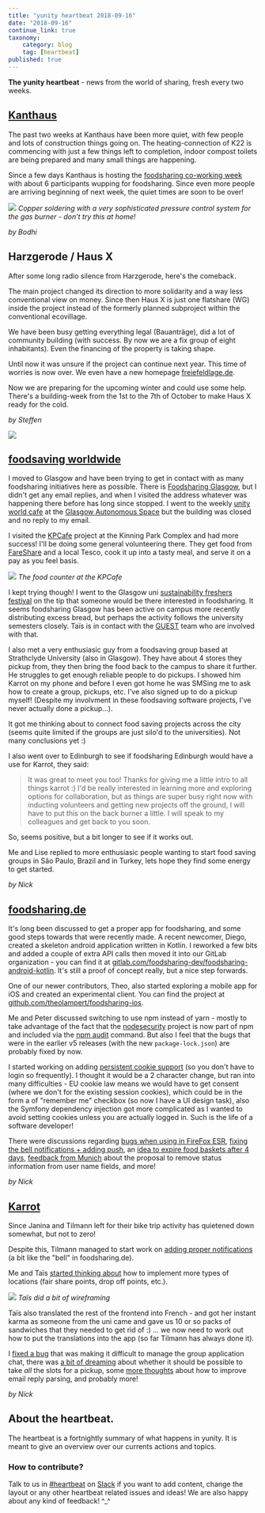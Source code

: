 ```yaml
---
title: "yunity heartbeat 2018-09-16"
date: "2018-09-16"
continue_link: true
taxonomy:
    category: blog
    tag: [heartbeat]
published: true
---
```


**The yunity heartbeat** - news from the world of sharing, fresh every two weeks.

## [Kanthaus](https://kanthaus.online)

The past two weeks at Kanthaus have been more quiet, with few people and lots of construction things going on. The heating-connection of K22 is commencing with just a few things left to completion, indoor compost toilets are being prepared and many small things are happening.

Since a few days Kanthaus is hosting the [foodsharing co-working week](https://kanthaus.online/events/2018-09-14_fsde-coworking) with about 6 participants wupping for foodsharing. Since even more people are arriving beginning of next week, the quiet times are soon to be over!

![](mat_chan_soldering.jpg)
_Copper soldering with a very sophisticated pressure control system for the gas burner - don’t try this at home!_

_by Bodhi_

## Harzgerode / Haus X

After some long radio silence from Harzgerode, here's the comeback.

The main project changed its direction to more solidarity and a way less conventional view on money. Since then Haus X is just one flatshare (WG) inside the project instead of the formerly planned subproject within the conventional ecovillage.

We have been busy getting everything legal (Bauanträge), did a lot of community building (with success. By now we are a fix group of eight inhabitants). Even the financing of the property is taking shape.

Until now it was unsure if the project can continue next year. This time of worries is now over.
We even have a new homepage [freiefeldlage.de](http://freiefeldlage.de).

Now we are preparing for the upcoming winter and could use some help. There's a building-week from the 1st to the 7th of October to make Haus X ready for the cold.

_by Steffen_

![](Luftbild-Home-FF-1.2.jpg)

## [foodsaving worldwide](https://foodsaving.world)

I moved to Glasgow and have been trying to get in contact with as many foodsharing initiatives here as possible. There is [Foodsharing Glasgow](https://foodsharing.scot), but I didn't get any email replies, and when I visited the address whatever was happening there before has long since stopped. I went to the weekly [unity world cafe](https://unityinthecommunityglasgow.wordpress.com/unity-world-cafe-food-bank/) at the [Glasgow Autonomous Space](http://glasgowautonomous.weebly.com/) but the building was closed and no reply to my email.

I visited the [KPCafe](http://www.kinningparkcomplex.org/kpcafe/) project at the Kinning Park Complex and had more success! I'll be doing some general volunteering there. They get food from [FareShare](https://fareshare.org.uk/) and a local Tesco, cook it up into a tasty meal, and serve it on a pay as you feel basis.

![](image1-min-768x576.jpeg)
_The food counter at the KPCafe_

I kept trying though! I went to the Glasgow uni [sustainability freshers festival](https://www.facebook.com/events/200331514160123/) on the tip that someone would be there interested in foodsharing. It seems foodsharing Glasgow has been active on campus more recently distributing excess bread, but perhaps the activity follows the university semesters closely. Taïs is in contact with the [GUEST](https://www.gla.ac.uk/myglasgow/sustainability/guest/) team who are involved with that.

I also met a very enthusiasic guy from a foodsaving group based at Strathclyde University (also in Glasgow). They have about 4 stores they pickup from, they then bring the food back to the campus to share it further. He struggles to get enough reliable people to do pickups. I showed him Karrot on my phone and before I even got home he was SMSing me to ask how to create a group, pickups, etc. I've also signed up to do a pickup myself! (Despite my involvment in these foodsaving software projects, I've never actually done a pickup...).

It got me thinking about to connect food saving projects across the city (seems quite limited if the groups are just silo'd to the universities). Not many conclusions yet :)

I also went over to Edinburgh to see if foodsharing Edinburgh would have a use for Karrot, they said:

> It was great to meet you too! Thanks for giving me a little intro to all things karrot :) I'd be really interested in learning more and exploring options for collaboration, but as things are super busy right now with inducting volunteers and getting new projects off the ground, I will have to put this on the back burner a little. I will speak to my colleagues and get back to you soon.

So, seems positive, but a bit longer to see if it works out.

Me and Lise replied to more enthusiasic people wanting to start food saving groups in São Paulo, Brazil and in Turkey, lets hope they find some energy to get started.

_by Nick_

## [foodsharing.de](https://foodsharing.de)

It's long been discussed to get a proper app for foodsharing, and some good steps towards that were recently made. A recent newcomer, Diego, created a skeleton android application written in Kotlin. I reworked a few bits and added a couple of extra API calls then moved it into our GitLab organization - you can find it at [gitlab.com/foodsharing-dev/foodsharing-android-kotlin](https://gitlab.com/foodsharing-dev/foodsharing-android-kotlin). It's still a proof of concept really, but a nice step forwards.

One of our newer contributors, Theo, also started exploring a mobile app for iOS and created an experimental client. You can find the project at [github.com/theolampert/foodsharing-ios](https://github.com/theolampert/foodsharing-ios).

Me and Peter discussed switching to use npm instead of yarn - mostly to take advantage of the fact that the [nodesecurity](https://nodesecurity.io/) project is now part of npm and included via the [npm audit](https://docs.npmjs.com/cli/audit) command. But also I feel that the bugs that were in the earlier v5 releases (with the new `package-lock.json`) are probably fixed by now.

I started working on adding [persistent cookie support](https://gitlab.com/foodsharing-dev/foodsharing/merge_requests/543) (so you don't have to login so frequently). I thought it would be a 2 character change, but ran into many difficulties - EU cookie law means we would have to get consent (where we don't for the existing session cookies), which could be in the form a of "remember me" checkbox (so now I have a UI design task), also the Symfony dependency injection got more complicated as I wanted to avoid setting cookies unless you are actually logged in. Such is the life of a software developer!

There were discussions regarding [bugs when using in FireFox ESR](https://gitlab.com/foodsharing-dev/foodsharing/issues/306), [fixing the bell notifications + adding push](https://gitlab.com/foodsharing-dev/foodsharing/issues/336), an [idea to expire food baskets after 4 days](https://gitlab.com/foodsharing-dev/foodsharing/issues/340), [feedback from Munich](https://gitlab.com/foodsharing-dev/foodsharing/issues/204) about the proposal to remove status information from user name fields, and more!

_by Nick_

## [Karrot](https://karrot.world)

Since Janina and Tilmann left for their bike trip activity has quietened down somewhat, but not to zero!

Despite this, Tilmann managed to start work on [adding proper notifications](https://github.com/yunity/karrot-frontend/pull/1099) (a bit like the "bell" in foodsharing.de).

Me and Taïs [started thinking about](https://github.com/yunity/karrot-frontend/issues/354#issuecomment-421329381) how to implement more types of locations (fair share points, drop off points, etc.).

![](45586325-e646ea80-b8ec-11e8-9055-b221dc5d81a3.png)
_Taïs did a bit of wireframing_

Taïs also translated the rest of the frontend into French - and got her instant karma as someone from the uni came and gave us 10 or so packs of sandwiches that they needed to get rid of :) ... we now need to work out how to put the translations into the app (so far Tilmann has always done it).

I [fixed a bug](https://github.com/yunity/karrot-frontend/issues/1097) that was making it difficult to manage the group application chat, there was [a bit of dreaming](https://community.foodsaving.world/t/occupy-both-spots-feature-suggestion/111) about whether it should be possible to take _all_ the slots for a pickup, some [more thoughts](https://github.com/yunity/karrot-frontend/issues/1096) about how to improve email reply parsing, and probably more!

_by Nick_

## About the heartbeat.
The heartbeat is a fortnightly summary of what happens in yunity. It is meant to give an overview over our currents actions and topics.

### How to contribute?
Talk to us in [#heartbeat](https://yunity.slack.com/messages/heartbeat/) on [Slack](https://slackin.yunity.org) if you want to add content, change the layout or any other heartbeat related issues and ideas! We are also happy about any kind of feedback! ^\_^
